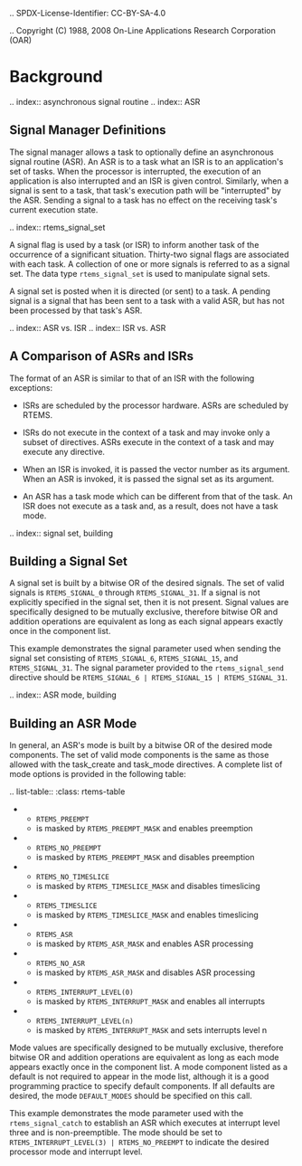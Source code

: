 .. SPDX-License-Identifier: CC-BY-SA-4.0

.. Copyright (C) 1988, 2008 On-Line Applications Research Corporation (OAR)

Background
==========

.. index:: asynchronous signal routine
.. index:: ASR

Signal Manager Definitions
--------------------------

The signal manager allows a task to optionally define an asynchronous signal
routine (ASR).  An ASR is to a task what an ISR is to an application's set of
tasks.  When the processor is interrupted, the execution of an application is
also interrupted and an ISR is given control.  Similarly, when a signal is sent
to a task, that task's execution path will be "interrupted" by the ASR.
Sending a signal to a task has no effect on the receiving task's current
execution state.

.. index:: rtems_signal_set

A signal flag is used by a task (or ISR) to inform another task of the
occurrence of a significant situation.  Thirty-two signal flags are associated
with each task.  A collection of one or more signals is referred to as a signal
set.  The data type ``rtems_signal_set`` is used to manipulate signal sets.

A signal set is posted when it is directed (or sent) to a task. A pending
signal is a signal that has been sent to a task with a valid ASR, but has not
been processed by that task's ASR.

.. index:: ASR vs. ISR
.. index:: ISR vs. ASR

A Comparison of ASRs and ISRs
-----------------------------

The format of an ASR is similar to that of an ISR with the following
exceptions:

- ISRs are scheduled by the processor hardware.  ASRs are scheduled by RTEMS.

- ISRs do not execute in the context of a task and may invoke only a subset of
  directives.  ASRs execute in the context of a task and may execute any
  directive.

- When an ISR is invoked, it is passed the vector number as its argument.  When
  an ASR is invoked, it is passed the signal set as its argument.

- An ASR has a task mode which can be different from that of the task.  An ISR
  does not execute as a task and, as a result, does not have a task mode.

.. index:: signal set, building

Building a Signal Set
---------------------

A signal set is built by a bitwise OR of the desired signals.  The set of valid
signals is ``RTEMS_SIGNAL_0`` through ``RTEMS_SIGNAL_31``.  If a signal is not
explicitly specified in the signal set, then it is not present.  Signal values
are specifically designed to be mutually exclusive, therefore bitwise OR and
addition operations are equivalent as long as each signal appears exactly once
in the component list.

This example demonstrates the signal parameter used when sending the signal set
consisting of ``RTEMS_SIGNAL_6``, ``RTEMS_SIGNAL_15``, and ``RTEMS_SIGNAL_31``.
The signal parameter provided to the ``rtems_signal_send`` directive should be
``RTEMS_SIGNAL_6 | RTEMS_SIGNAL_15 | RTEMS_SIGNAL_31``.

.. index:: ASR mode, building

Building an ASR Mode
--------------------

In general, an ASR's mode is built by a bitwise OR of the desired mode
components.  The set of valid mode components is the same as those allowed with
the task_create and task_mode directives.  A complete list of mode options is
provided in the following table:

.. list-table::
 :class: rtems-table

 * - ``RTEMS_PREEMPT``
   - is masked by ``RTEMS_PREEMPT_MASK`` and enables preemption
 * - ``RTEMS_NO_PREEMPT``
   - is masked by ``RTEMS_PREEMPT_MASK`` and disables preemption
 * - ``RTEMS_NO_TIMESLICE``
   - is masked by ``RTEMS_TIMESLICE_MASK`` and disables timeslicing
 * - ``RTEMS_TIMESLICE``
   - is masked by ``RTEMS_TIMESLICE_MASK`` and enables timeslicing
 * - ``RTEMS_ASR``
   - is masked by ``RTEMS_ASR_MASK`` and enables ASR processing
 * - ``RTEMS_NO_ASR``
   - is masked by ``RTEMS_ASR_MASK`` and disables ASR processing
 * - ``RTEMS_INTERRUPT_LEVEL(0)``
   - is masked by ``RTEMS_INTERRUPT_MASK`` and enables all interrupts
 * - ``RTEMS_INTERRUPT_LEVEL(n)``
   - is masked by ``RTEMS_INTERRUPT_MASK`` and sets interrupts level n

Mode values are specifically designed to be mutually exclusive, therefore
bitwise OR and addition operations are equivalent as long as each mode appears
exactly once in the component list.  A mode component listed as a default is
not required to appear in the mode list, although it is a good programming
practice to specify default components.  If all defaults are desired, the mode
``DEFAULT_MODES`` should be specified on this call.

This example demonstrates the mode parameter used with the
``rtems_signal_catch`` to establish an ASR which executes at interrupt level
three and is non-preemptible.  The mode should be set to
``RTEMS_INTERRUPT_LEVEL(3) | RTEMS_NO_PREEMPT`` to indicate the desired
processor mode and interrupt level.
